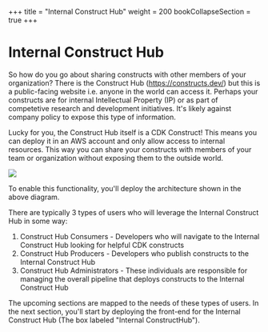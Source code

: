 +++
title = "Internal Construct Hub"
weight = 200
bookCollapseSection = true
+++

# Internal Construct Hub

So how do you go about sharing constructs with other members of your organization? There is the Construct Hub (https://constructs.dev/) but this is a public-facing website i.e. anyone in the world can access it. Perhaps your constructs are for internal Intellectual Property (IP) or as part of competetive research and development initiatives. It's likely against company policy to expose this type of information.

Lucky for you, the Construct Hub itself is a CDK Construct! This means you can deploy it in an AWS account and only allow access to internal resources. This way you can share your constructs with members of your team or organization without exposing them to the outside world.

![](./100-internal-construct-hub/internal-construct-hub.png)

To enable this functionality, you'll deploy the architecture shown in the above diagram.

There are typically 3 types of users who will leverage the Internal Construct Hub in some way:

1. Construct Hub Consumers - Developers who will navigate to the Internal Construct Hub looking for helpful CDK constructs
2. Construct Hub Producers - Developers who publish constructs to the Internal Construct Hub
3. Construct Hub Administrators - These individuals are responsible for managing the overall pipeline that deploys constructs to the Internal Construct Hub

The upcoming sections are mapped to the needs of these types of users. In the next section, you'll start by deploying the front-end for the Internal Construct Hub (The box labeled "Internal ConstructHub").
